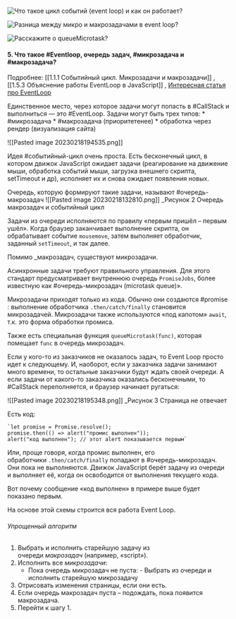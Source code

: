 ![Что такое цикл событий (event loop) и как он работает?](https://youtu.be/w-vUj0gHGgg?t=293)


![Разница между микро и макрозадачами в event loop?](https://youtu.be/hL5yFo9Pms4?t=249)

![Расскажите о `queueMicrotask`?](https://youtu.be/hL5yFo9Pms4?t=330)

#### 5. Что такое #Eventloop, очередь задач, #микрозадача и #макрозадача?  
Подробнее: [[1.1.1 Событийный цикл. Микрозадачи и макрозадачи]] , [[1.5.3 Объяснение работы EventLoop в JavaScript]]  ,  [Интересная статья про EventLoop](https://habr.com/ru/post/461401/)

Единственное место, через которое задачи могут попасть в #CallStack и выполниться — это #EventLoop.
	Задачи могут быть трех типов:
	* #микрозадача 
	* #макрозадача (приоритетенее)
	* обработка через рендер (визуализация сайта)

![[Pasted image 20230218194535.png]]

Идея #событийный-цикл очень проста.
Есть бесконечный цикл, в котором движок JavaScript ожидает задачи (реагирование на движение мыши, обработка событий мыши, загрузка внешнего скрипта, setTimeout и др), исполняет их и снова ожидает появления новых.

Очередь, которую формируют такие задачи, называют #очередь-макрозадач
![[Pasted image 20230218132810.png]]
_Рисунок 2 Очередь макрозадач и событийный цикл

Задачи из очереди исполняются по правилу «первым пришёл – первым ушёл». Когда браузер заканчивает выполнение скрипта, он обрабатывает событие `mousemove`, затем выполняет обработчик, заданный `setTimeout`, и так далее.

Помимо _макрозадач, существуют микрозадачи.

Асинхронные задачи требуют правильного управления. Для этого стандарт предусматривает внутреннюю очередь `PromiseJobs`, более известную как #очередь-микрозадач (microtask queue)».

Микрозадачи приходят только из кода. Обычно они создаются #promise : выполнение обработчика `.then/catch/finally` становится микрозадачей. Микрозадачи также используются «под капотом» `await`, т.к. это форма обработки промиса.

Также есть специальная функция `queueMicrotask(func)`, которая помещает `func` в очередь микрозадач.

Если у кого-то из заказчиков не оказалось задач, то Event Loop просто идет к следующему. 
И, наоборот, если у заказчика задачи занимают много времени, то остальные заказчики будут ждать своей очереди. А если задачи от какого-то заказчика оказались бесконечными, то #CallStack переполняется, и браузер начинает ругаться:

![[Pasted image 20230218195348.png]]
_Рисунок 3 Страница не отвечает

Есть код: 

~~~
`let promise = Promise.resolve();  
promise.then(() => alert("промис выполнен"));  
alert("код выполнен"); // этот alert показывается первым`
~~~

Или, проще говоря, когда промис выполнен, его обработчики `.then/catch/finally` попадают в #очередь-микрозадач. Они пока не выполняются. Движок JavaScript берёт задачу из очереди и выполняет её, когда он освободится от выполнения текущего кода.

Вот почему сообщение «код выполнен» в примере выше будет показано первым.

На основе этой схемы строится вся работа Event Loop.

###### Упрощенный алгоритм 

1.  Выбрать и исполнить старейшую задачу из очереди _макрозадач_ (например, «script»).
2.  Исполнить все _микрозадачи_:
    -   Пока очередь микрозадач не пуста: - Выбрать из очереди и исполнить старейшую микрозадачу
3.  Отрисовать изменения страницы, если они есть.
4.  Если очередь макрозадач пуста – подождать, пока появится макрозадача.
5.  Перейти к шагу 1.
